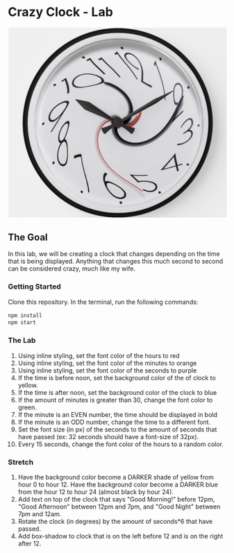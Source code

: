 # Crazy Clock - Lab

![Crazy Clock](CrazyClock.png)

## The Goal
In this lab, we will be creating a clock that changes depending on the time that is being displayed. Anything that changes this much second to second can be considered crazy, much like my wife.

### Getting Started
Clone this repository. In the terminal, run the following commands:

```HTML
npm install
npm start
```

### The Lab
1. Using inline styling, set the font color of the hours to red
2. Using inline styling, set the font color of the minutes to orange
3. Using inline styling, set the font color of the seconds to purple
4. If the time is before noon, set the background color of the of clock to yellow.
5. If the time is after noon, set the background color of the clock to blue
6. If the amount of minutes is greater than 30, change the font color to green.
7. If the minute is an EVEN number, the time should be displayed in bold
8. If the minute is an ODD number, change the time to a different font.
9. Set the font size (in px) of the seconds to the amount of seconds that have passed (ex: 32 seconds should have a font-size of 32px).
10. Every 15 seconds, change the font color of the hours to a random color.

### Stretch
1. Have the background color become a DARKER shade of yellow from hour 0 to hour 12. Have the background color become a DARKER blue from the hour 12 to hour 24 (almost black by hour 24).
2. Add text on top of the clock that says "Good Morning!" before 12pm, "Good Afternoon" between 12pm and 7pm, and "Good Night" between 7pm and 12am.
3. Rotate the clock (in degrees) by the amount of seconds*6 that have passed.
4. Add box-shadow to clock that is on the left before 12 and is on the right after 12.
